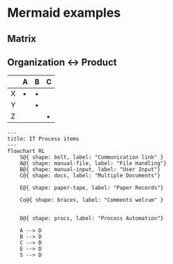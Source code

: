 # Mermaid examples


## Matrix

## Organization <-> Product

||A|B|C|
|-|-|-|-|
|X|•|•||
|Y||•||
|Z|||•|



```mermaid
---
title: IT Process items
---
flowchart RL
    S@{ shape: bolt, label: "Communication link" }
    A@{ shape: manual-file, label: "File Handling"}
    B@{ shape: manual-input, label: "User Input"}
    C@{ shape: docs, label: "Multiple Documents"}
    
    E@{ shape: paper-tape, label: "Paper Records"}

    Co@{ shape: braces, label: "Comments welcum" }


    D@{ shape: procs, label: "Process Automation"}

    A --> D
    B --> D
    C --> D
    E --> D
    S --> D

```